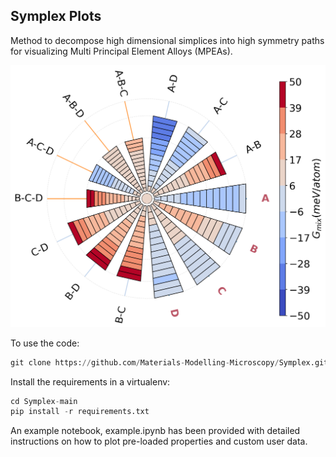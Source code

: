 ## Symplex Plots

Method to decompose high dimensional simplices into high symmetry paths for visualizing Multi Principal Element Alloys (MPEAs).

![Polar plot for Gibbs Free Energy for _ABCD_](./plots/A-B-C-D_None_gibbs.png)

To use the code:

```python
git clone https://github.com/Materials-Modelling-Microscopy/Symplex.git
```

Install the requirements in a virtualenv:
```python
cd Symplex-main
pip install -r requirements.txt
```
An example notebook, example.ipynb has been provided with detailed instructions on how to plot pre-loaded properties and custom user data.


